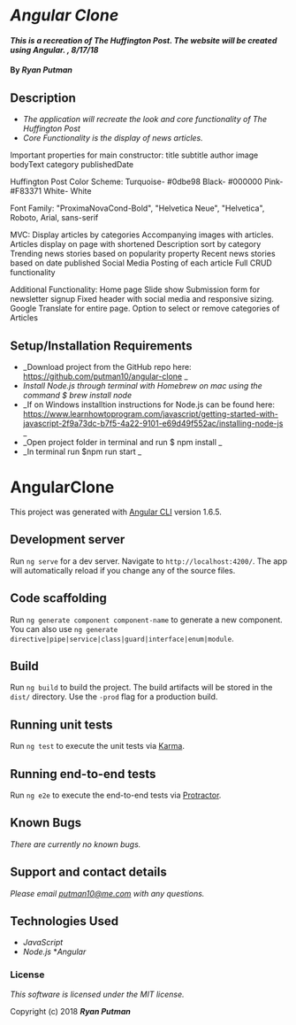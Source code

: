 # _Angular Clone_

#### _This is a recreation of The Huffington Post. The website will be created using Angular. , 8/17/18_

#### By _**Ryan Putman**_

## Description

* _The application will recreate the look and core functionality of The Huffington Post_<br>
* _Core Functionality is the display of news articles._<br>

Important properties for main constructor:
title
subtitle
author
image
bodyText
category
publishedDate

Huffington Post Color Scheme:
Turquoise- #0dbe98
Black- #000000
Pink- #F83371
White- White

Font Family: "ProximaNovaCond-Bold", "Helvetica Neue", "Helvetica", Roboto, Arial, sans-serif

MVC:
Display articles by categories
Accompanying images with articles.
Articles display on page with shortened Description
sort by category
Trending news stories based on popularity property
Recent news stories based on date published
Social Media Posting of each article
Full CRUD functionality



Additional Functionality:
  Home page Slide show
  Submission form for newsletter signup
  Fixed header with social media and responsive sizing.
  Google Translate for entire page.
  Option to select or remove categories of Articles


## Setup/Installation Requirements

* _Download project from the GitHub repo here: https://github.com/putman10/angular-clone _
* _Install Node.js through terminal with Homebrew on mac using the command $ brew install node_
* _If on Windows installtion instructions for Node.js can be found here: https://www.learnhowtoprogram.com/javascript/getting-started-with-javascript-2f9a73dc-b7f5-4a22-9101-e69d49f552ac/installing-node-js _
* _Open project folder in terminal and run $ npm install _
* _In terminal run $npm run start _

# AngularClone

This project was generated with [Angular CLI](https://github.com/angular/angular-cli) version 1.6.5.

## Development server

Run `ng serve` for a dev server. Navigate to `http://localhost:4200/`. The app will automatically reload if you change any of the source files.

## Code scaffolding

Run `ng generate component component-name` to generate a new component. You can also use `ng generate directive|pipe|service|class|guard|interface|enum|module`.

## Build

Run `ng build` to build the project. The build artifacts will be stored in the `dist/` directory. Use the `-prod` flag for a production build.

## Running unit tests

Run `ng test` to execute the unit tests via [Karma](https://karma-runner.github.io).

## Running end-to-end tests

Run `ng e2e` to execute the end-to-end tests via [Protractor](http://www.protractortest.org/).


## Known Bugs

_There are currently no known bugs._

## Support and contact details

_Please email putman10@me.com with any questions._

## Technologies Used

* _JavaScript_
* _Node.js_
*_Angular_


### License

*This software is licensed under the MIT license.*

Copyright (c) 2018 **_Ryan Putman_**
